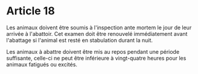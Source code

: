 # Article 18

Les animaux doivent être soumis à l'inspection ante mortem le jour de leur arrivée à l'abattoir. Cet examen doit être renouvelé immédiatement avant l'abattage si l'animal est resté en stabulation durant la nuit.

Les animaux à abattre doivent être mis au repos pendant une période suffisante, celle-ci ne peut être inférieure à vingt-quatre heures pour les animaux fatigués ou excités.
